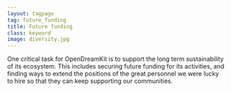 ```yaml
---
layout: tagpage
tag: future_funding
title: Future funding
class: keyword
image: diversity.jpg
---
```



One critical task for OpenDreamKit is to support the long term
sustainability of its ecosystem. This includes securing future funding
for its activities, and finding ways to extend the positions of the
great personnel we were lucky to hire so that they can keep supporting
our communities.
